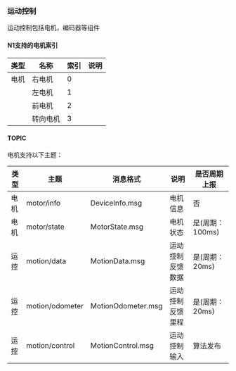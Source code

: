 
### 运动控制

运动控制包括电机，编码器等组件

#### N1支持的电机索引

| 类型 | 名称 |  索引 |  说明 | 
| -- | -- | -- | -- |
| 电机 | 右电机 | 0 |  |
| | 左电机 | 1 |   |
| | 前电机 | 2 |   |
| | 转向电机 | 3 |   |


#### TOPIC

电机支持以下主题：

| 类型 | 主题  |  消息格式  | 说明 | 是否周期上报  |
| -- | -- | -- | -- |  -- | 
|  电机 | motor/info  | DeviceInfo.msg  | 电机信息  |  否 | 
|  电机 | motor/state  | MotorState.msg  | 电机状态  |  是(周期：100ms) | 
|  运控 | motion/data  | MotionData.msg  | 运动控制反馈数据  |   是(周期：20ms)  | 
|  运控 | motion/odometer  | MotionOdometer.msg  | 运动控制反馈里程  |  是(周期：20ms) | 
|  运控 | motion/control  | MotionControl.msg  | 运动控制输入  |  算法发布 | 

